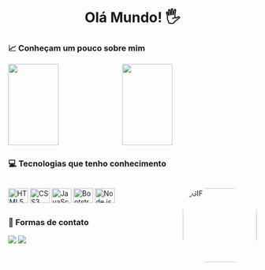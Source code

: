 <h1 align="center">Olá Mundo! 🖐</h1> 
<h3>📈 Conheçam um pouco sobre mim</h3> 


<div>
  <img height="165em" width="45%" src="https://github-readme-stats.vercel.app/api?username=Lucas-OFonseca&show_icons=true&theme=gotham&include_all_commits=true&count_private=true"/>
  <img height="165em" width="45%" src="https://github-readme-stats.vercel.app/api/top-langs/?username=Lucas-OFonseca&layout=compact&langs_count=7&theme=gotham"/>
  
  
<h3>💻 Tecnologias que tenho conhecimento</h3>
<div style=display: "inline_block"><br>
  <img align="center" alt="HTML5 Lucas" height="30" width="40" src="https://cdn.jsdelivr.net/gh/devicons/devicon/icons/html5/html5-original.svg" />
  <img align="center" alt="CSS3 Lucas" height="30" width="40" src="https://cdn.jsdelivr.net/gh/devicons/devicon/icons/css3/css3-original.svg" />
  <img align="center" alt="JavaScript Lucas" height="30" width="40" src="https://cdn.jsdelivr.net/gh/devicons/devicon/icons/javascript/javascript-original.svg" />
  <img align="center" alt="Bootstrap Lucas" height="30" width="40" src="https://cdn.jsdelivr.net/gh/devicons/devicon/icons/bootstrap/bootstrap-original.svg" />
  <img align="center" alt="Node.js Lucas" height="30" width="40" src="https://cdn.jsdelivr.net/gh/devicons/devicon/icons/nodejs/nodejs-original.svg" /> 
  
  <img align="right" alt="GIF" height="150" style="border-radius:50px;" src="https://media1.giphy.com/media/11ISwbgCxEzMyY/giphy.gif?cid=ecf05e47g8vpax2hfqmmclgxe243tsddm83t0ibjlc9gajeb&rid=giphy.gif&ct=g"/>
</div>

##

<h3>👔 Formas de contato</h3>
<div> 
  <a href="https://www.linkedin.com/in/lucas-ofonseca/" target="_blank"><img src="https://img.shields.io/badge/-LinkedIn-%230077B5?style=for-the-badge&logo=linkedin&logoColor=white" target="_blank"></a> 
  <a href = "mailto:fonseca.lucas25@gmail.com"><img src="https://img.shields.io/badge/-Gmail-%23333?style=for-the-badge&logo=gmail&logoColor=white" target="_blank"></a>
</div>

